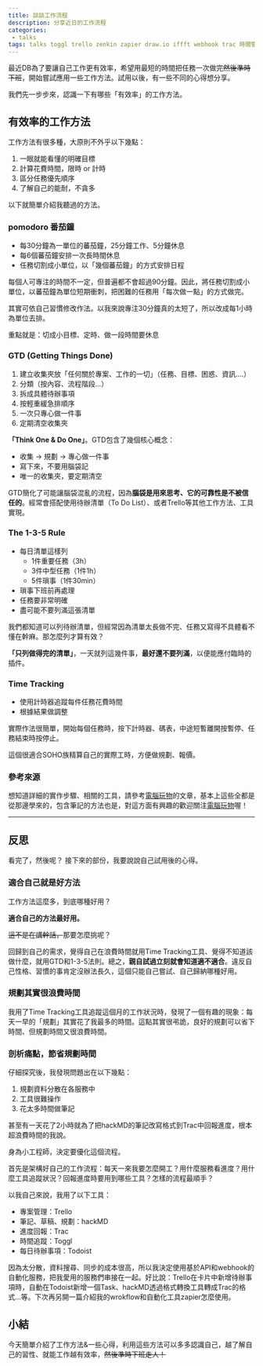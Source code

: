```yaml
---
title: 談談工作流程
description: 分享近日的工作流程
categories:
 - talks
tags: talks toggl trello zenkin zapier draw.io iffft webhook trac 時間管理 專案管理 
---
```


最近DB為了要讓自己工作更有效率，希望用最短的時間把任務一次做完~~然後準時下班~~，開始嘗試應用一些工作方法。試用以後，有一些不同的心得想分享。

我們先一步步來，認識一下有哪些「有效率」的工作方法。

## 有效率的工作方法
工作方法有很多種，大原則不外乎以下幾點：

1. 一眼就能看懂的明確目標
2. 計算花費時間，限時 or 計時
3. 區分任務優先順序
4. 了解自己的能耐，不貪多

以下就簡單介紹我聽過的方法。

### pomodoro 番茄鐘

* 每30分鐘為一單位的蕃茄鐘，25分鐘工作、5分鐘休息
* 每6個蕃茄鐘安排一次長時間休息
* 任務切割成小單位，以「幾個蕃茄鐘」的方式安排日程

每個人可專注的時間不一定，但普遍都不會超過90分鐘。因此，將任務切割成小單位，以蕃茄鐘為單位短期衝刺，把困難的任務用「每次做一點」的方式做完。

其實可依自己習慣修改作法。以我來說專注30分鐘真的太短了，所以改成每1小時為單位去排。

重點就是：切成小目標、定時、做一段時間要休息

### GTD (Getting Things Done)

1.  建立收集夾放「任何關於專案、工作的一切」（任務、目標、困惑、資訊....）
2. 分類（按內容、流程階段...）
3. 拆成具體待辦事項
3. 按輕重緩急排順序
4. 一次只專心做一件事
5.  定期清空收集夾

**「Think One & Do One」**。GTD包含了幾個核心概念：

* 收集 -> 規劃 -> 專心做一件事
* 寫下來，不要用腦袋記
* 唯一的收集夾，要定期清空

GTD簡化了可能讓腦袋混亂的流程，因為**腦袋是用來思考、它的可靠性是不被信任的**。經常會搭配使用待辦清單（To Do List）、或者Trello等其他工作方法、工具實現。

### The 1-3-5 Rule

* 每日清單這樣列
	* 1件重要任務（3h）
	* 3件中型任務（1件1h）
	* 5件瑣事（1件30min）
* 瑣事下班前再處理
* 任務要非常明確
* 盡可能不要列滿這張清單

我們都知道可以列待辦清單，但經常因為清單太長做不完、任務又寫得不具體看不懂在幹麻。那怎麼列才算有效？

**「只列做得完的清單」**，一天就列這幾件事，**最好還不要列滿**，以便能應付臨時的插件。


### Time Tracking

* 使用計時器追蹤每件任務花費時間
* 根據結果做調整

實際作法很簡單，開始每個任務時，按下計時器、碼表，中途短暫離開按暫停、任務結束時按停止。

這個很適合SOHO族精算自己的實際工時，方便做規劃、報價。

### 參考來源

想知道詳細的實作步驟、相關的工具，請參考[電腦玩物](http://www.playpcesor.com/)的文章，基本上這些全都是從那邊學來的，包含筆記的方法也是，對這方面有興趣的歡迎關注[電腦玩物](http://www.playpcesor.com/)喔！

----------

## 反思

看完了，然後呢？
接下來的部份，我要說說自己試用後的心得。

### 適合自己就是好方法

工作方法這麼多，到底哪種好用？

__適合自己的方法最好用。__

~~這不是在講幹話，~~那要怎麼挑呢？

回歸到自己的需求，覺得自己在浪費時間就用Time Tracking工具、覺得不知道該做什麼，就用GTD和1-3-5法則。總之，__親自試過立刻就會知道適不適合__。違反自己性格、習慣的事肯定沒辦法長久，這個只能自己嘗試、自己歸納哪種好用。

### 規劃其實很浪費時間

我用了Time Tracking工具追蹤這個月的工作狀況時，發現了一個有趣的現象：每天一早的「規劃」其實花了我最多的時間。這點其實很弔詭，良好的規劃可以省下時間、但規劃時間又很浪費時間。

### 剖析痛點，節省規劃時間

仔細探究後，我發現問題出在以下幾點：

1. 規劃資料分散在各服務中
2. 工具很難操作
3. 花太多時間做筆記

甚至有一天花了2小時就為了把hackMD的筆記改寫格式到Trac中回報進度，根本超浪費時間的我說。

身為小工程師，決定要優化這個流程。

首先是架構好自己的工作流程：每天一來我要怎麼開工？用什麼服務看進度？用什麼工具追蹤狀況？回報進度時要用到哪些工具？怎樣的流程最順手？

以我自己來說，我用了以下工具：

* 專案管理：Trello
* 筆記、草稿、規劃：hackMD
* 進度回報：Trac
* 時間追蹤：Toggl
* 每日待辦事項：Todoist

因為太分散，資料搜尋、同步的成本很高，所以我決定使用基於API和webhook的自動化服務，把我愛用的服務們串接在一起。好比說：Trello在卡片中新增待辦事項時，自動在Todoist新增一個Task、hackMD透過格式轉換工具轉成Trac的格式...等。下次再另開一篇介紹我的wrokflow和自動化工具zapier怎麼使用。

## 小結

今天簡單介紹了工作方法&一些心得，利用這些方法可以多多認識自己，越了解自己的習性、就能工作越有效率，~~然後準時下班走人！~~
<!--stackedit_data:
eyJoaXN0b3J5IjpbODkzODA2MTg4XX0=
-->
